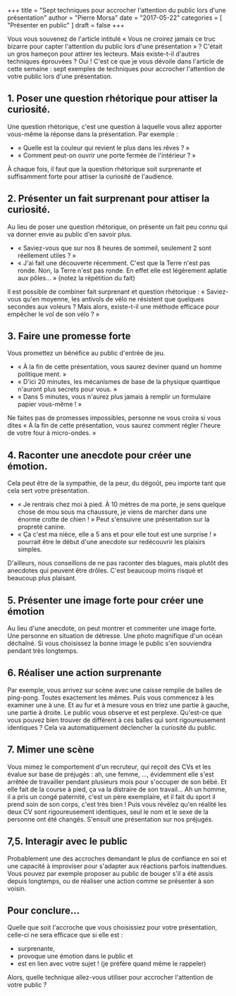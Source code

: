 +++
title      = "Sept techniques pour accrocher l'attention du public lors d'une présentation"
author     = "Pierre Morsa"
date       = "2017-05-22"
categories = [ "Présenter en public" ]
draft      = false
+++

Vous vous souvenez de l'article intitulé « Vous ne croirez jamais ce truc bizarre pour capter l'attention du public lors d'une présentation » ? C'était un gros hameçon pour attirer les lecteurs. Mais existe-t-il d'autres techniques éprouvées ? Oui ! C'est ce que je vous dévoile dans l'article de cette semaine : sept exemples de techniques pour accrocher l'attention de votre public lors d'une présentation.

## 1. Poser une question rhétorique pour attiser la curiosité. 
Une question rhétorique, c'est une question à laquelle vous allez apporter vous-même la réponse dans la présentation. Par exemple :

* « Quelle est la couleur qui revient le plus dans les rêves ? »
* « Comment peut-on ouvrir une porte fermée de l'intérieur ? »

À chaque fois, il faut que la question rhétorique soit surprenante et suffisamment forte pour attiser la curiosité de l'audience.

## 2. Présenter un fait surprenant pour attiser la curiosité.
Au lieu de poser une question rhétorique, on présente un fait peu connu qui va donner envie au public d'en savoir plus.

* « Saviez-vous que sur nos 8 heures de sommeil, seulement 2 sont réellement utiles ? »
* « J'ai fait une découverte récemment. C'est que la Terre n'est pas ronde. Non, la Terre n'est pas ronde. En effet elle est légèrement aplatie aux pôles... » (notez la répétition du fait)

Il est possible de combiner fait surprenant et question rhétorique : « Saviez-vous qu'en moyenne, les antivols de vélo ne résistent que quelques secondes aux voleurs ? Mais alors, existe-t-il une méthode efficace pour empêcher le vol de son vélo ? »
 
## 3. Faire une promesse forte
Vous promettez un bénéfice au public d'entrée de jeu.

* « À la fin de cette présentation, vous saurez deviner quand un homme politique ment. »
* « D'ici 20 minutes, les mécanismes de base de la physique quantique n'auront plus secrets pour vous. »
* « Dans 5 minutes, vous n'aurez plus jamais à remplir un formulaire papier vous-même ! »

Ne faites pas de promesses impossibles, personne ne vous croira si vous dites « À la fin de cette présentation, vous saurez comment régler l'heure de votre four à micro-ondes. »

## 4. Raconter une anecdote pour créer une émotion. 
Cela peut être de la sympathie, de la peur, du dégoût, peu importe tant que cela sert votre présentation.

* « Je rentrais chez moi à pied. À 10 mètres de ma porte, je sens quelque chose de mou sous ma chaussure, je viens de marcher dans une énorme crotte de chien ! » Peut s'ensuivre une présentation sur la propreté canine.
* « Ça c'est ma nièce, elle a 5 ans et pour elle tout est une surprise ! » pourrait être le début d'une anecdote sur redécouvrir les plaisirs simples.

D'ailleurs, nous conseillons de ne pas raconter des blagues, mais plutôt des anecdotes qui peuvent être drôles. C'est beaucoup moins risqué et beaucoup plus plaisant.

## 5. Présenter une image forte pour créer une émotion
Au lieu d'une anecdote, on peut montrer et commenter une image forte. Une personne en situation de détresse. Une photo magnifique d'un océan déchaîné. Si vous choisissez la bonne image le public s'en souviendra pendant très longtemps.

## 6. Réaliser une action surprenante
Par exemple, vous arrivez sur scène avec une caisse remplie de balles de ping-pong. Toutes exactement les mêmes. Puis vous commencez à les examiner une à une. Et au fur et à mesure vous en triez une partie à gauche, une partie à droite. Le public vous observe et est perplexe. Qu'est-ce que vous pouvez bien trouver de différent à ces balles qui sont rigoureusement identiques ? Cela va automatiquement déclencher la curiosité du public.

## 7. Mimer une scène
Vous mimez le comportement d'un recruteur, qui reçoit des CVs et les évalue sur base de préjugés : ah, une femme, ..., évidemment elle s'est arrêtée de travailler pendant plusieurs mois pour s'occuper de son bébé. Et elle fait de la course à pied, ça va la distraire de son travail... Ah un homme, il a pris un congé paternité, c'est un père exemplaire, et il fait du sport il prend soin de son corps, c'est très bien ! Puis vous révélez qu'en réalité les deux CV sont rigoureusement identiques, seul le nom et le sexe de la personne ont été changés. S'ensuit une présentation sur nos préjugés.

## 7,5. Interagir avec le public
Probablement une des accroches demandant le plus de confiance en soi et une capacité à improviser pour s'adapter aux réactions parfois inattendues. Vous pouvez par exemple proposer au public de bouger s'il a été assis depuis longtemps, ou de réaliser une action comme se présenter à son voisin.

## Pour conclure...
Quelle que soit l'accroche que vous choisissiez pour votre présentation, celle-ci ne sera efficace que si elle est : 

* surprenante,
* provoque une émotion dans le public et
* est en lien avec votre sujet ! (je préfère quand même le rappeler)

Alors, quelle technique allez-vous utiliser pour accrocher l'attention de votre public ?